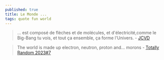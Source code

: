 ```yaml
---
published: true
title: Le Monde ...
tags: quote fun world
---
```

> ... est composé de flèches et de molécules, et d'électricité,comme le Big-Bang tu vois, et tout ça ensemble, ça forme l'Univers. - [JCVD](https://www.modele-lettre-gratuit.com/auteurs/jean-claude-van-damme/citations/monde-compose-fleches-molecules-electricitecomme-ensemble-forme-univers-24770.html)

> The world is made up  electron, neutron, proton and... morons - [Totally Random 2023#7](https://www.youtube.com/watch?v=c1WaoB5IIvA)
